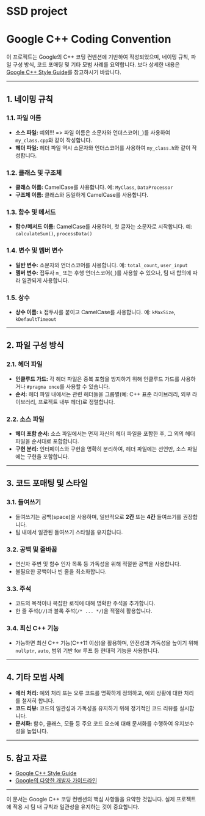 # SSD project

# Google C++ Coding Convention

이 프로젝트는 Google의 C++ 코딩 컨벤션에 기반하여 작성되었으며, 네이밍 규칙, 파일 구성 방식, 코드 포매팅 및 기타 모범 사례를 요약합니다. 보다 상세한 내용은 [Google C++ Style Guide](https://google.github.io/styleguide/cppguide.html)를 참고하시기 바랍니다.

---

## 1. 네이밍 규칙

### 1.1. 파일 이름
- **소스 파일:** 예외!!! => 파일 이름은 소문자와 언더스코어(`_`)를 사용하여 `my_class.cpp`와 같이 작성합니다.
- **헤더 파일:** 헤더 파일 역시 소문자와 언더스코어를 사용하여 `my_class.h`와 같이 작성합니다.

### 1.2. 클래스 및 구조체
- **클래스 이름:** CamelCase를 사용합니다. 예: `MyClass`, `DataProcessor`
- **구조체 이름:** 클래스와 동일하게 CamelCase를 사용합니다.

### 1.3. 함수 및 메서드
- **함수/메서드 이름:** CamelCase를 사용하며, 첫 글자는 소문자로 시작합니다. 예: `calculateSum()`, `processData()`

### 1.4. 변수 및 멤버 변수
- **일반 변수:** 소문자와 언더스코어를 사용합니다. 예: `total_count`, `user_input`
- **멤버 변수:** 접두사 `m_` 또는 후행 언더스코어(`_`)를 사용할 수 있으나, 팀 내 합의에 따라 일관되게 사용합니다.

### 1.5. 상수
- **상수 이름:** `k` 접두사를 붙이고 CamelCase를 사용합니다. 예: `kMaxSize`, `kDefaultTimeout`

---

## 2. 파일 구성 방식

### 2.1. 헤더 파일
- **인클루드 가드:** 각 헤더 파일은 중복 포함을 방지하기 위해 인클루드 가드를 사용하거나 `#pragma once`를 사용할 수 있습니다.
- **순서:** 헤더 파일 내에서는 관련 헤더들을 그룹별(예: C++ 표준 라이브러리, 외부 라이브러리, 프로젝트 내부 헤더)로 정렬합니다.

### 2.2. 소스 파일
- **헤더 포함 순서:** 소스 파일에서는 먼저 자신의 헤더 파일을 포함한 후, 그 외의 헤더 파일을 순서대로 포함합니다.
- **구현 분리:** 인터페이스와 구현을 명확히 분리하여, 헤더 파일에는 선언만, 소스 파일에는 구현을 포함합니다.

---

## 3. 코드 포매팅 및 스타일

### 3.1. 들여쓰기
- 들여쓰기는 공백(space)을 사용하며, 일반적으로 **2칸** 또는 **4칸** 들여쓰기를 권장합니다.
- 팀 내에서 일관된 들여쓰기 스타일을 유지합니다.

### 3.2. 공백 및 줄바꿈
- 연산자 주변 및 함수 인자 목록 등 가독성을 위해 적절한 공백을 사용합니다.
- 불필요한 공백이나 빈 줄을 최소화합니다.

### 3.3. 주석
- 코드의 목적이나 복잡한 로직에 대해 명확한 주석을 추가합니다.
- 한 줄 주석(`//`)과 블록 주석(`/* ... */`)을 적절히 활용합니다.

### 3.4. 최신 C++ 기능
- 가능하면 최신 C++ 기능(C++11 이상)을 활용하며, 안전성과 가독성을 높이기 위해 `nullptr`, `auto`, 범위 기반 for 루프 등 현대적 기능을 사용합니다.

---

## 4. 기타 모범 사례

- **에러 처리:** 예외 처리 또는 오류 코드를 명확하게 정의하고, 예외 상황에 대한 처리를 철저히 합니다.
- **코드 리뷰:** 코드의 일관성과 가독성을 유지하기 위해 정기적인 코드 리뷰를 실시합니다.
- **문서화:** 함수, 클래스, 모듈 등 주요 코드 요소에 대해 문서화를 수행하여 유지보수성을 높입니다.

---

## 5. 참고 자료

- [Google C++ Style Guide](https://google.github.io/styleguide/cppguide.html)
- [Google의 다양한 개발자 가이드라인](https://google.github.io/styleguide/)

---

이 문서는 Google C++ 코딩 컨벤션의 핵심 사항들을 요약한 것입니다. 실제 프로젝트에 적용 시 팀 내 규칙과 일관성을 유지하는 것이 중요합니다.
